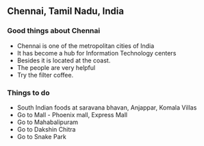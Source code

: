 ## Chennai, Tamil Nadu, India

### Good things about Chennai
- Chennai is one of the metropolitan cities of India
- It has become a hub for Information Technology centers
- Besides it is located at the coast.
- The people are very helpful
- Try the filter coffee.

### Things to do
- South Indian foods at saravana bhavan, Anjappar, Komala Villas
- Go to Mall - Phoenix mall, Express Mall
- Go to Mahabalipuram
- Go to Dakshin Chitra
- Go to Snake Park
